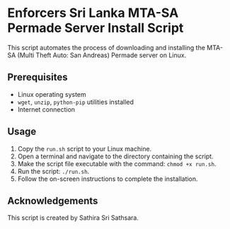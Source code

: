 # Enforcers Sri Lanka MTA-SA Permade Server Install Script

This script automates the process of downloading and installing the MTA-SA (Multi Theft Auto: San Andreas) Permade server on Linux.

## Prerequisites

- Linux operating system
- `wget`, `unzip`, `python-pip` utilities installed
- Internet connection

## Usage

1. Copy the `run.sh` script to your Linux machine.
2. Open a terminal and navigate to the directory containing the script.
3. Make the script file executable with the command: `chmod +x run.sh`.
4. Run the script: `./run.sh`.
5. Follow the on-screen instructions to complete the installation.

## Acknowledgements

This script is created by Sathira Sri Sathsara.


